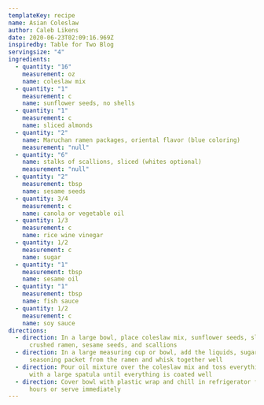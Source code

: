 ```yaml
---
templateKey: recipe
name: Asian Coleslaw
author: Caleb Likens
date: 2020-06-23T02:09:16.969Z
inspiredby: Table for Two Blog
servingsize: "4"
ingredients:
  - quantity: "16"
    measurement: oz
    name: coleslaw mix
  - quantity: "1"
    measurement: c
    name: sunflower seeds, no shells
  - quantity: "1"
    measurement: c
    name: sliced almonds
  - quantity: "2"
    name: Maruchan ramen packages, oriental flavor (blue coloring)
    measurement: "null"
  - quantity: "6"
    name: stalks of scallions, sliced (whites optional)
    measurement: "null"
  - quantity: "2"
    measurement: tbsp
    name: sesame seeds
  - quantity: 3/4
    measurement: c
    name: canola or vegetable oil
  - quantity: 1/3
    measurement: c
    name: rice wine vinegar
  - quantity: 1/2
    measurement: c
    name: sugar
  - quantity: "1"
    measurement: tbsp
    name: sesame oil
  - quantity: "1"
    measurement: tbsp
    name: fish sauce
  - quantity: 1/2
    measurement: c
    name: soy sauce
directions:
  - direction: In a large bowl, place coleslaw mix, sunflower seeds, sliced almonds,
      crushed ramen, sesame seeds, and scallions
  - direction: In a large measuring cup or bowl, add the liquids, sugar, and one
      seasoning packet from the ramen and whisk together well
  - direction: Pour oil mixture over the coleslaw mix and toss everything together
      with a large spatula until everything is coated well
  - direction: Cover bowl with plastic wrap and chill in refrigerator for at least 2
      hours or serve immediately
---
```

